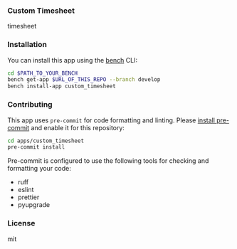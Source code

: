 ### Custom Timesheet

timesheet

### Installation

You can install this app using the [bench](https://github.com/frappe/bench) CLI:

```bash
cd $PATH_TO_YOUR_BENCH
bench get-app $URL_OF_THIS_REPO --branch develop
bench install-app custom_timesheet
```

### Contributing

This app uses `pre-commit` for code formatting and linting. Please [install pre-commit](https://pre-commit.com/#installation) and enable it for this repository:

```bash
cd apps/custom_timesheet
pre-commit install
```

Pre-commit is configured to use the following tools for checking and formatting your code:

- ruff
- eslint
- prettier
- pyupgrade

### License

mit
